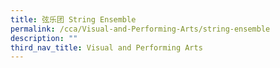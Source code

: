 ```yaml
---
title: 弦乐团 String Ensemble
permalink: /cca/Visual-and-Performing-Arts/string-ensemble
description: ""
third_nav_title: Visual and Performing Arts
---
```

